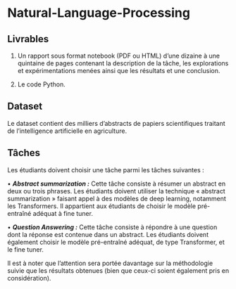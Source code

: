 # Natural-Language-Processing

## **Livrables**

1. Un rapport sous format notebook (PDF ou HTML) d’une dizaine à une quintaine de pages contenant la description de la tâche, les explorations et expérimentations menées ainsi que les résultats et une conclusion.

2. Le code Python.

## **Dataset**

Le dataset contient des milliers d’abstracts de papiers scientifiques traitant de l’intelligence artificielle en agriculture.

## **Tâches**

Les étudiants doivent choisir une tâche parmi les tâches suivantes :

• ***Abstract summarization :*** Cette tâche consiste à résumer un abstract en deux ou trois phrases. Les étudiants doivent utiliser la technique « abstract summarization » faisant appel à des modèles de deep learning, notamment les Transformers. Il appartient aux étudiants de choisir le modèle pré-entraîné adéquat à fine tuner.

• ***Question Answering :*** Cette tâche consiste à répondre à une question dont la réponse est contenue dans un abstract. Les étudiants doivent également choisir le modèle pré-entraîné adéquat, de type Transformer, et le fine tuner.

Il est à noter que l’attention sera portée davantage sur la méthodologie suivie que les résultats obtenues (bien que ceux-ci soient également pris en considération).
